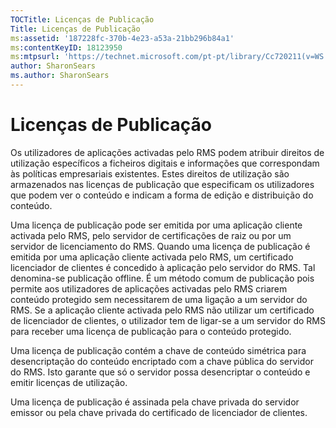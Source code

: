 ```yaml
---
TOCTitle: Licenças de Publicação
Title: Licenças de Publicação
ms:assetid: '187228fc-370b-4e23-a53a-21bb296b84a1'
ms:contentKeyID: 18123950
ms:mtpsurl: 'https://technet.microsoft.com/pt-pt/library/Cc720211(v=WS.10)'
author: SharonSears
ms.author: SharonSears
---
```


Licenças de Publicação
======================

Os utilizadores de aplicações activadas pelo RMS podem atribuir direitos de utilização específicos a ficheiros digitais e informações que correspondam às políticas empresariais existentes. Estes direitos de utilização são armazenados nas licenças de publicação que especificam os utilizadores que podem ver o conteúdo e indicam a forma de edição e distribuição do conteúdo.

Uma licença de publicação pode ser emitida por uma aplicação cliente activada pelo RMS, pelo servidor de certificações de raiz ou por um servidor de licenciamento do RMS. Quando uma licença de publicação é emitida por uma aplicação cliente activada pelo RMS, um certificado licenciador de clientes é concedido à aplicação pelo servidor do RMS. Tal denomina-se publicação offline. É um método comum de publicação pois permite aos utilizadores de aplicações activadas pelo RMS criarem conteúdo protegido sem necessitarem de uma ligação a um servidor do RMS. Se a aplicação cliente activada pelo RMS não utilizar um certificado de licenciador de clientes, o utilizador tem de ligar-se a um servidor do RMS para receber uma licença de publicação para o conteúdo protegido.

Uma licença de publicação contém a chave de conteúdo simétrica para desencriptação do conteúdo encriptado com a chave pública do servidor do RMS. Isto garante que só o servidor possa desencriptar o conteúdo e emitir licenças de utilização.

Uma licença de publicação é assinada pela chave privada do servidor emissor ou pela chave privada do certificado de licenciador de clientes.
